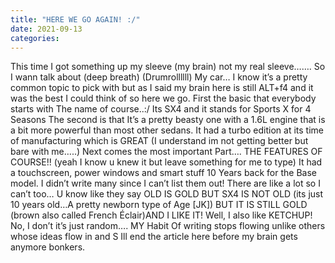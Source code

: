 ```yaml
---
title: "HERE WE GO AGAIN! :/"
date: 2021-09-13
categories:
---
```

This time I got something up my sleeve (my brain) not my real sleeve…….
So I wann talk about (deep breath)
(Drumrollllll)
My car… I know it’s a pretty common topic to pick with but as I said my brain here is still ALT+f4 and it was the best I could think of so here we go.
First the basic that everybody starts with
The name of course..:/ Its SX4 and it stands for Sports X for 4 Seasons
The second is that It’s a pretty beasty one with a 1.6L engine that is a bit more powerful than most other sedans. It had a turbo edition at its time of manufacturing which is GREAT (I understand im not getting better but bare with me…..) Next comes the most important Part….
THE FEATURES OF COURSE!! (yeah I know u knew it but leave something for me to type)
It had a touchscreen, power windows and smart stuff 10 Years back for the Base model.
I didn’t write many since I can’t list them out! There are like a lot so I can’t too…
U know like they say OLD IS GOLD BUT SX4 IS NOT OLD (its just 10 years old…A pretty newborn type of Age [JK]) BUT IT IS STILL GOLD (brown also called French Éclair)AND I LIKE IT!
Well, I also like KETCHUP! No, I don’t it’s just random…. MY Habit Of writing stops flowing unlike others whose ideas flow in and S
Ill end the article here before my brain gets anymore bonkers.

